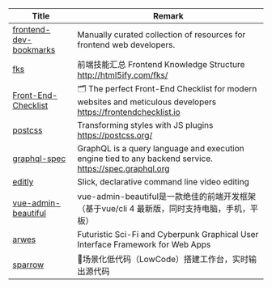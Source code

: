 | Title                             | Remark |
| --------- | ------ |
|[frontend-dev-bookmarks](https://github.com/dypsilon/frontend-dev-bookmarks)|Manually curated collection of resources for frontend web developers.|
|[fks](https://github.com/JacksonTian/fks)|前端技能汇总 Frontend Knowledge Structure http://html5ify.com/fks/|
|[Front-End-Checklist](https://github.com/thedaviddias/Front-End-Checklist#css)|🗂 The perfect Front-End Checklist for modern websites and meticulous developers https://frontendchecklist.io|
|[postcss](https://github.com/postcss/postcss#plugins)|Transforming styles with JS plugins https://postcss.org/|
|[graphql-spec](https://github.com/graphql/graphql-spec)|GraphQL is a query language and execution engine tied to any backend service. https://spec.graphql.org|
|[editly](https://github.com/mifi/editly)|Slick, declarative command line video editing|
|[vue-admin-beautiful](https://github.com/chuzhixin/vue-admin-beautiful)|vue-admin-beautiful是一款绝佳的前端开发框架（基于vue/cli 4 最新版，同时支持电脑，手机，平板）|
|[arwes](https://github.com/arwes/arwes)|Futuristic Sci-Fi and Cyberpunk Graphical User Interface Framework for Web Apps|
|[sparrow](https://github.com/sparrow-js/sparrow)|🎉场景化低代码（LowCode）搭建工作台，实时输出源代码|